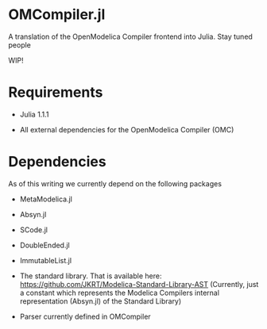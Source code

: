 # OMCompiler.jl
A translation of the OpenModelica Compiler frontend into Julia. Stay tuned people

WIP!

# Requirements 

* Julia 1.1.1 

* All external dependencies for the OpenModelica Compiler (OMC) 

# Dependencies 

As of this writing we currently depend on the following packages

* MetaModelica.jl

* Absyn.jl

* SCode.jl

* DoubleEnded.jl

* ImmutableList.jl

* The standard library. That is available here: https://github.com/JKRT/Modelica-Standard-Library-AST
(Currently, just a constant which represents the Modelica Compilers internal representation (Absyn.jl) of the Standard Library)

* Parser currently defined in OMCompiler
